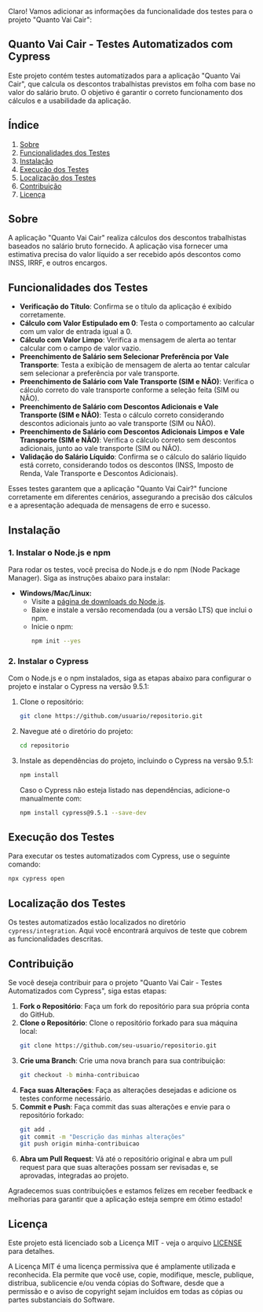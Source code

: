 Claro! Vamos adicionar as informações da funcionalidade dos testes para o projeto "Quanto Vai Cair":

## Quanto Vai Cair - Testes Automatizados com Cypress

Este projeto contém testes automatizados para a aplicação "Quanto Vai Cair", que calcula os descontos trabalhistas previstos em folha com base no valor do salário bruto. O objetivo é garantir o correto funcionamento dos cálculos e a usabilidade da aplicação.

## Índice

1. [Sobre](#sobre)
2. [Funcionalidades dos Testes](#funcionalidades-dos-testes)
3. [Instalação](#instalacao)
4. [Execução dos Testes](#execucao-dos-testes)
5. [Localização dos Testes](#localizacao-dos-testes)
6. [Contribuição](#contribuicao)
7. [Licença](#licenca)

## Sobre

A aplicação "Quanto Vai Cair" realiza cálculos dos descontos trabalhistas baseados no salário bruto fornecido. A aplicação visa fornecer uma estimativa precisa do valor líquido a ser recebido após descontos como INSS, IRRF, e outros encargos.

## Funcionalidades dos Testes

- **Verificação do Título**: Confirma se o título da aplicação é exibido corretamente.
- **Cálculo com Valor Estipulado em 0**: Testa o comportamento ao calcular com um valor de entrada igual a 0.
- **Cálculo com Valor Limpo**: Verifica a mensagem de alerta ao tentar calcular com o campo de valor vazio.
- **Preenchimento de Salário sem Selecionar Preferência por Vale Transporte**: Testa a exibição de mensagem de alerta ao tentar calcular sem selecionar a preferência por vale transporte.
- **Preenchimento de Salário com Vale Transporte (SIM e NÃO)**: Verifica o cálculo correto do vale transporte conforme a seleção feita (SIM ou NÃO).
- **Preenchimento de Salário com Descontos Adicionais e Vale Transporte (SIM e NÃO)**: Testa o cálculo correto considerando descontos adicionais junto ao vale transporte (SIM ou NÃO).
- **Preenchimento de Salário com Descontos Adicionais Limpos e Vale Transporte (SIM e NÃO)**: Verifica o cálculo correto sem descontos adicionais, junto ao vale transporte (SIM ou NÃO).
- **Validação do Salário Líquido**: Confirma se o cálculo do salário líquido está correto, considerando todos os descontos (INSS, Imposto de Renda, Vale Transporte e Descontos Adicionais).

Esses testes garantem que a aplicação "Quanto Vai Cair?" funcione corretamente em diferentes cenários, assegurando a precisão dos cálculos e a apresentação adequada de mensagens de erro e sucesso.

## Instalação

### 1. Instalar o Node.js e npm

Para rodar os testes, você precisa do Node.js e do npm (Node Package Manager). Siga as instruções abaixo para instalar:

- **Windows/Mac/Linux:**
  - Visite a [página de downloads do Node.js](https://nodejs.org/).
  - Baixe e instale a versão recomendada (ou a versão LTS) que inclui o npm.
  - Inicie o npm:
    ```bash
    npm init --yes
    ```

### 2. Instalar o Cypress

Com o Node.js e o npm instalados, siga as etapas abaixo para configurar o projeto e instalar o Cypress na versão 9.5.1:

1. Clone o repositório:
   ```bash
   git clone https://github.com/usuario/repositorio.git
   ```
2. Navegue até o diretório do projeto:
   ```bash
   cd repositorio
   ```
3. Instale as dependências do projeto, incluindo o Cypress na versão 9.5.1:
   ```bash
   npm install
   ```

   Caso o Cypress não esteja listado nas dependências, adicione-o manualmente com:
   ```bash
   npm install cypress@9.5.1 --save-dev
   ```

## Execução dos Testes

Para executar os testes automatizados com Cypress, use o seguinte comando:
```bash
npx cypress open
```

## Localização dos Testes

Os testes automatizados estão localizados no diretório `cypress/integration`. Aqui você encontrará arquivos de teste que cobrem as funcionalidades descritas.

## Contribuição

Se você deseja contribuir para o projeto "Quanto Vai Cair - Testes Automatizados com Cypress", siga estas etapas:

1. **Fork o Repositório**: Faça um fork do repositório para sua própria conta do GitHub.
2. **Clone o Repositório**: Clone o repositório forkado para sua máquina local:
   ```bash
   git clone https://github.com/seu-usuario/repositorio.git
   ```
3. **Crie uma Branch**: Crie uma nova branch para sua contribuição:
   ```bash
   git checkout -b minha-contribuicao
   ```
4. **Faça suas Alterações**: Faça as alterações desejadas e adicione os testes conforme necessário.
5. **Commit e Push**: Faça commit das suas alterações e envie para o repositório forkado:
   ```bash
   git add .
   git commit -m "Descrição das minhas alterações"
   git push origin minha-contribuicao
   ```
6. **Abra um Pull Request**: Vá até o repositório original e abra um pull request para que suas alterações possam ser revisadas e, se aprovadas, integradas ao projeto.

Agradecemos suas contribuições e estamos felizes em receber feedback e melhorias para garantir que a aplicação esteja sempre em ótimo estado!

## Licença

Este projeto está licenciado sob a Licença MIT - veja o arquivo [LICENSE](LICENSE) para detalhes.

A Licença MIT é uma licença permissiva que é amplamente utilizada e reconhecida. Ela permite que você use, copie, modifique, mescle, publique, distribua, sublicencie e/ou venda cópias do Software, desde que a permissão e o aviso de copyright sejam incluídos em todas as cópias ou partes substanciais do Software.
